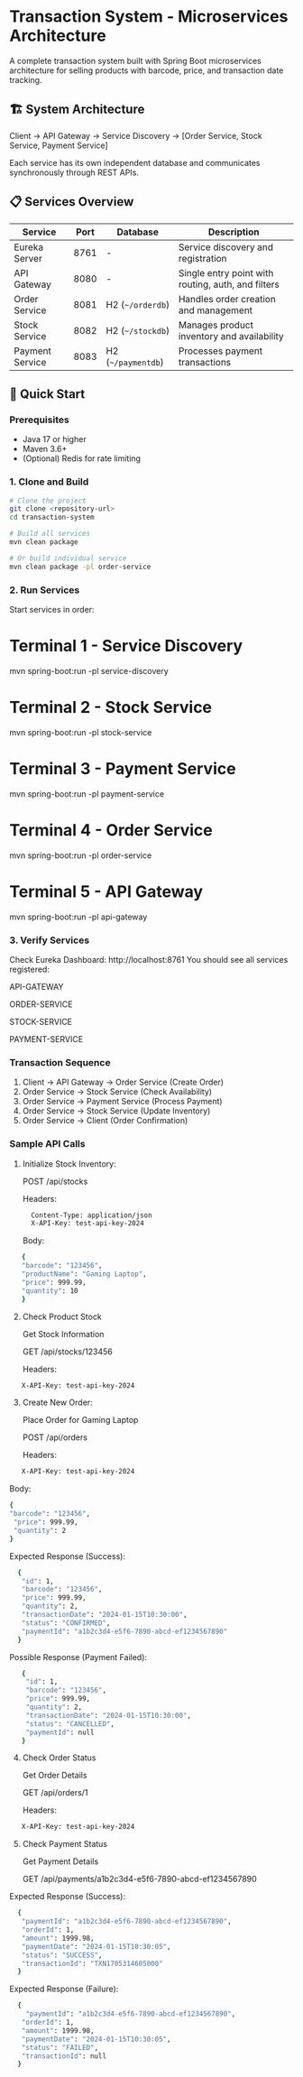 # Transaction System - Microservices Architecture

A complete transaction system built with Spring Boot microservices architecture for selling products with barcode, price, and transaction date tracking.

## 🏗️ System Architecture

Client → API Gateway → Service Discovery → [Order Service, Stock Service, Payment Service]


Each service has its own independent database and communicates synchronously through REST APIs.

## 📋 Services Overview

| Service | Port | Database | Description |
|---------|------|----------|-------------|
| Eureka Server | 8761 | - | Service discovery and registration |
| API Gateway | 8080 | - | Single entry point with routing, auth, and filters |
| Order Service | 8081 | H2 (`~/orderdb`) | Handles order creation and management |
| Stock Service | 8082 | H2 (`~/stockdb`) | Manages product inventory and availability |
| Payment Service | 8083 | H2 (`~/paymentdb`) | Processes payment transactions |

## 🚀 Quick Start

### Prerequisites

- Java 17 or higher
- Maven 3.6+
- (Optional) Redis for rate limiting

### 1. Clone and Build

```bash
# Clone the project
git clone <repository-url>
cd transaction-system

# Build all services
mvn clean package

# Or build individual service
mvn clean package -pl order-service
```
### 2. Run Services
Start services in order:
# Terminal 1 - Service Discovery
mvn spring-boot:run -pl service-discovery

# Terminal 2 - Stock Service
mvn spring-boot:run -pl stock-service

# Terminal 3 - Payment Service
mvn spring-boot:run -pl payment-service

# Terminal 4 - Order Service
mvn spring-boot:run -pl order-service

# Terminal 5 - API Gateway
mvn spring-boot:run -pl api-gateway

### 3. Verify Services
Check Eureka Dashboard: http://localhost:8761
You should see all services registered:

API-GATEWAY

ORDER-SERVICE

STOCK-SERVICE

PAYMENT-SERVICE

### Transaction Sequence

1. Client → API Gateway → Order Service (Create Order)
2. Order Service → Stock Service (Check Availability)
3. Order Service → Payment Service (Process Payment)
4. Order Service → Stock Service (Update Inventory)
5. Order Service → Client (Order Confirmation)

### Sample API Calls

1. Initialize Stock Inventory:

   POST /api/stocks

   Headers:
     ```bash
       Content-Type: application/json
       X-API-Key: test-api-key-2024
   ```
  
   Body:
```bash
   {
   "barcode": "123456",
   "productName": "Gaming Laptop",
   "price": 999.99,
   "quantity": 10
   }
```
2. Check Product Stock

   Get Stock Information

   GET /api/stocks/123456

    Headers:
```bash
   X-API-Key: test-api-key-2024
```
3. Create New Order:

   Place Order for Gaming Laptop

   POST /api/orders

    Headers:
```bash
   X-API-Key: test-api-key-2024
```
   Body:
   ```bash
   {
   "barcode": "123456",
    "price": 999.99,
    "quantity": 2
   }
```
Expected Response (Success):
 ```bash
   {
    "id": 1,
    "barcode": "123456",
    "price": 999.99,
    "quantity": 2,
    "transactionDate": "2024-01-15T10:30:00",
    "status": "CONFIRMED",
    "paymentId": "a1b2c3d4-e5f6-7890-abcd-ef1234567890"
   }
 ```
Possible Response (Payment Failed):
```bash
   {
    "id": 1,
    "barcode": "123456",
    "price": 999.99,
    "quantity": 2,
    "transactionDate": "2024-01-15T10:30:00",
    "status": "CANCELLED",
    "paymentId": null
   }
 ```
4. Check Order Status

    Get Order Details
    
    GET /api/orders/1
    
    Headers:
```bash
   X-API-Key: test-api-key-2024
  ```
5. Check Payment Status

    Get Payment Details
    
    GET /api/payments/a1b2c3d4-e5f6-7890-abcd-ef1234567890

 Expected Response (Success):
 ```bash
   {
    "paymentId": "a1b2c3d4-e5f6-7890-abcd-ef1234567890",
    "orderId": 1,
    "amount": 1999.98,
    "paymentDate": "2024-01-15T10:30:05",
    "status": "SUCCESS",
    "transactionId": "TXN1705314605000"
   }
 ```
Expected Response (Failure):
 ```bash
   {
     "paymentId": "a1b2c3d4-e5f6-7890-abcd-ef1234567890",
    "orderId": 1,
    "amount": 1999.98,
    "paymentDate": "2024-01-15T10:30:05",
    "status": "FAILED",
    "transactionId": null
   }
 ```
